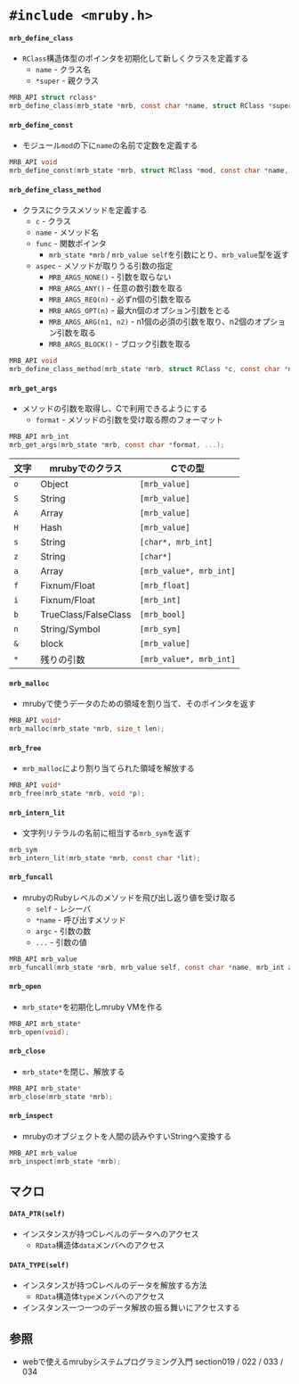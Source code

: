 # `#include <mruby.h>`
#### `mrb_define_class`
- `RClass`構造体型のポインタを初期化して新しくクラスを定義する
  - `name` - クラス名
  - `*super` - 親クラス

```c
MRB_API struct rclass*
mrb_define_class(mrb_state *mrb, const char *name, struct RClass *super);
```

#### `mrb_define_const`
- モジュール`mod`の下に`name`の名前で定数を定義する

```c
MRB_API void
mrb_define_const(mrb_state *mrb, struct RClass *mod, const char *name, mrb_value v);
```

#### `mrb_define_class_method`
- クラスにクラスメソッドを定義する
  - `c` - クラス
  - `name` - メソッド名
  - `func` - 関数ポインタ
    - `mrb_state *mrb` / `mrb_value self`を引数にとり、`mrb_value`型を返す
  - `aspec` - メソッドが取りうる引数の指定
    - `MRB_ARGS_NONE()` - 引数を取らない
    - `MRB_ARGS_ANY()` - 任意の数引数を取る
    - `MRB_ARGS_REQ(n)` - 必ずn個の引数を取る
    - `MRB_ARGS_OPT(n)` - 最大n個のオプション引数をとる
    - `MRB_ARGS_ARG(n1, n2)` - n1個の必須の引数を取り、n2個のオプション引数を取る
    - `MRB_ARGS_BLOCK()` - ブロック引数を取る

```c
MRB_API void
mrb_define_class_method(mrb_state *mrb, struct RClass *c, const char *name, mrb_func_t func, mrb_aspec aspec);
```

#### `mrb_get_args`
- メソッドの引数を取得し、Cで利用できるようにする
  - `format` - メソッドの引数を受け取る際のフォーマット

```c
MRB_API mrb_int
mrb_get_args(mrb_state *mrb, const char *format, ...);
```

| 文字 | mrubyでのクラス      | Cでの型                 |
| -    | -                    | -                       |
| `o`  | Object               | `[mrb_value]`           |
| `S`  | String               | `[mrb_value]`           |
| `A`  | Array                | `[mrb_value]`           |
| `H`  | Hash                 | `[mrb_value]`           |
| `s`  | String               | `[char*, mrb_int]`      |
| `z`  | String               | `[char*]`               |
| `a`  | Array                | `[mrb_value*, mrb_int]` |
| `f`  | Fixnum/Float         | `[mrb_float]`           |
| `i`  | Fixnum/Float         | `[mrb_int]`             |
| `b`  | TrueClass/FalseClass | `[mrb_bool]`            |
| `n`  | String/Symbol        | `[mrb_sym]`             |
| `&`  | block                | `[mrb_value]`           |
| `*`  | 残りの引数           | `[mrb_value*, mrb_int]` |

#### `mrb_malloc`
- mrubyで使うデータのための領域を割り当て、そのポインタを返す

```c
MRB_API void*
mrb_malloc(mrb_state *mrb, size_t len);
```

#### `mrb_free`
- `mrb_malloc`により割り当てられた領域を解放する

```c
MRB_API void*
mrb_free(mrb_state *mrb, void *p);
```

#### `mrb_intern_lit`
- 文字列リテラルの名前に相当する`mrb_sym`を返す

```c
mrb_sym
mrb_intern_lit(mrb_state *mrb, const char *lit);
```

#### `mrb_funcall`
- mrubyのRubyレベルのメソッドを飛び出し返り値を受け取る
  - `self` - レシーバ
  - `*name` - 呼び出すメソッド
  - `argc` - 引数の数
  - `...` - 引数の値

```c
MRB_API mrb_value
mrb_funcall(mrb_state *mrb, mrb_value self, const char *name, mrb_int argc, ...);
```

#### `mrb_open`
- `mrb_state*`を初期化しmruby VMを作る

```c
MRB_API mrb_state*
mrb_open(void);
```

#### `mrb_close`
- `mrb_state*`を閉じ、解放する

```c
MRB_API mrb_state*
mrb_close(mrb_state *mrb);
```

#### `mrb_inspect`
- mrubyのオブジェクトを人間の読みやすいStringへ変換する

```c
MRB_API mrb_value
mrb_inspect(mrb_state *mrb);
```

## マクロ
#### `DATA_PTR(self)`
- インスタンスが持つCレベルのデータへのアクセス
  - `RData`構造体`data`メンバへのアクセス

#### `DATA_TYPE(self)`
- インスタンスが持つCレベルのデータを解放する方法
  - `RData`構造体`type`メンバへのアクセス
- インスタンス一つ一つのデータ解放の振る舞いにアクセスする

## 参照
- webで使えるmrubyシステムプログラミング入門 section019 / 022 / 033 / 034
